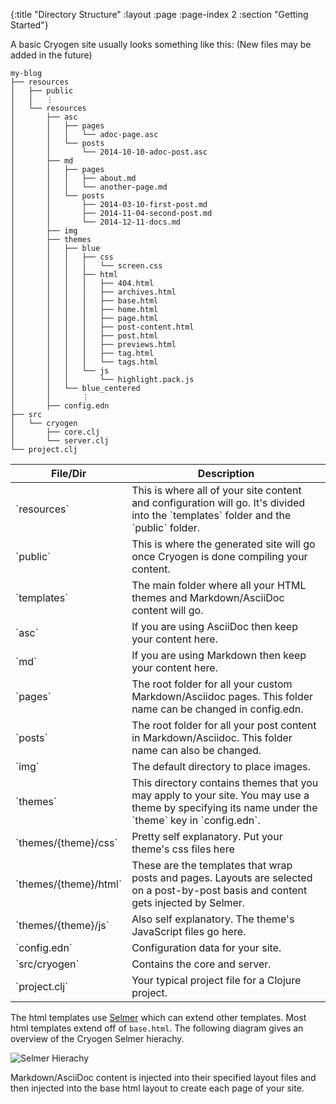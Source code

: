 {:title "Directory Structure"
 :layout :page
 :page-index 2
 :section "Getting Started"}
 
A basic Cryogen site usually looks something like this:
(New files may be added in the future)

```
my-blog
├── resources
│   ├── public
│   │   ⋮
│   └── resources
│       ├── asc
│       │   ├── pages
│       │   │   └── adoc-page.asc
│       │   └── posts
│       │       └── 2014-10-10-adoc-post.asc
│       ├── md
│       │   ├── pages
│       │   │   ├── about.md
│       │   │   └── another-page.md
│       │   └── posts
│       │       ├── 2014-03-10-first-post.md
│       │       ├── 2014-11-04-second-post.md
│       │       └── 2014-12-11-docs.md
│       ├── img
│       ├── themes
│       │   ├── blue
│       │   │   ├── css
│       │   │   │   └── screen.css
│       │   │   ├── html
│       │   │   │   ├── 404.html
│       │   │   │   ├── archives.html
│       │   │   │   ├── base.html
│       │   │   │   ├── home.html
│       │   │   │   ├── page.html
│       │   │   │   ├── post-content.html
│       │   │   │   ├── post.html
│       │   │   │   ├── previews.html
│       │   │   │   ├── tag.html
│       │   │   │   └── tags.html
│       │   │   └── js
│       │   │       └── highlight.pack.js
│       │   └── blue_centered
│       │       ⋮
│       ├── config.edn
├── src
│   └── cryogen
│       ├── core.clj
│       └── server.clj       
└── project.clj
```

<table class="table table-bordered">
<thead>
<tr>
<th>File/Dir</th>
<th>Description</th>
</tr>
</thead>
<tbody>
<tr>
<td>`resources`</td>
<td>This is where all of your site content and configuration will go. It's divided into the `templates` folder and the `public` folder.</td>
</tr>
<tr>
<td>`public`</td>
<td>This is where the generated site will go once Cryogen is done compiling your content.</td>
</tr>
<tr>
<td>`templates`</td>
<td>The main folder where all your HTML themes and Markdown/AsciiDoc content will go.</td>
</tr>
<tr>
<td>`asc`</td>
<td>If you are using AsciiDoc then keep your content here.
</td>
</tr>
<tr>
<td>`md`</td>
<td>If you are using Markdown then keep your content here.
</td>
</tr>
<tr>
<td>`pages`</td>
<td>The root folder for all your custom Markdown/Asciidoc pages. This folder name can be changed in config.edn.</td>
</tr>
<tr>
<td>`posts`</td>
<td>The root folder for all your post content in Markdown/Asciidoc. This folder name can also be changed.</td>
</tr>
<tr>
<td>`img`</td>
<td>The default directory to place images.</td>
</tr>
<tr>
<td>`themes`</td>
<td>This directory contains themes that you may apply to your site. You may use a theme by specifying its name under the `theme` key in `config.edn`.</td>
</tr>
<tr>
<td>`themes/{theme}/css`</td>
<td>Pretty self explanatory. Put your theme's css files here</td>
</tr>
<tr>
<td>`themes/{theme}/html`</td>
<td>These are the templates that wrap posts and pages. Layouts are selected on a post-by-post basis and content gets injected by Selmer.
</td>
</tr>
<tr>
<td>`themes/{theme}/js`</td>
<td>Also self explanatory. The theme's JavaScript files go here.</td>
</tr>
<tr>
<td>`config.edn`</td>
<td>Configuration data for your site.</td>
</tr>
<tr>
<td>`src/cryogen`</td>
<td>Contains the core and server.</td>
</tr>
<tr>
<td>`project.clj`</td>
<td>Your typical project file for a Clojure project.</td>
</tr>
</tbody>
</table>

The html templates use [Selmer](https://github.com/yogthos/Selmer) which can extend other templates. Most html templates extend off of `base.html`. The following diagram gives an overview of the Cryogen Selmer hierachy.

![Selmer Hierachy](/img/selmer-hierachy.png)

Markdown/AsciiDoc content is injected into their specified layout files and then injected into the base html layout to create each page of your site.  